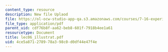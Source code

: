 ```yaml
---
content_type: resource
description: New file Uplaod
file: https://ol-ocw-studio-app-qa.s3.amazonaws.com/courses/7-16-experimental-molecular-biology-biotechnology-ii-spring-2005/4ce5a871278978a398c0d0df44e47f4e_lec06_illustrat.pdf
file_type: application/pdf
parent_uid: cdf76b8f-aa62-beb8-601f-7918b4ee1a61
resourcetype: Document
title: lec06_illustrat.pdf
uid: 4ce5a871-2789-78a3-98c0-d0df44e47f4e
---
```

